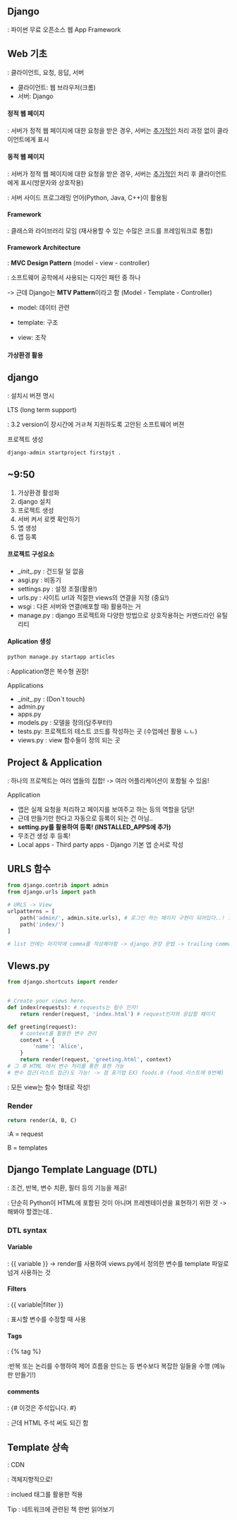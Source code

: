 ## Django

: 파이썬 무료 오픈소스 웹 App Framework



## Web 기초

: 클라이언트, 요청, 응답, 서버

- 클라이언트: 웹 브라우저(크롬)
- 서버: Django

#### 정적 웹 페이지

: 서버가 정적 웹 페이지에 대한 요청을 받은 경우, 서버는 <u>추가적인</u> 처리 과정 없이 클라이언트에게 표시



#### 동적 웹 페이지

: 서버가 정적 웹 페이지에 대한 요청을 받은 경우, 서버는 <u>추가적인</u> 처리 후 클라이언트에게 표시(방문자와 상호작용)

: 서버 사이드 프로그래밍 언어(Python, Java, C++)이 활용됨



#### Framework

: 클래스와 라이브러리 모임 (재사용할 수 있는 수많은 코드를 프레임워크로 통합)



#### Framework Architecture

: **MVC Design Pattern** (model - view - controller)

: 소프트웨어 공학에서 사용되는 디자인 패턴 중 하나

-> 근데 Django는 **MTV Pattern**이라고 함 (Model - Template - Controller)



- model: 데이터 관련

- template: 구조

- view: 조작



#### 가상환경 활용



## django

: 설치시 버젼 명시



LTS (long term support)

: 3.2 version이 장시간에 거ㄹ쳐 지원하도록 고안된 소프트웨어 버젼



프로젝트 생성

```bash
django-admin startproject firstpjt .
```



## ~9:50

1. 가상환경 활성화
2. django 설치
3. 프로젝트 생성
4. 서버 켜서 로켓 확인하기
5. 앱 생성
6. 앱 등록



#### 프로젝트 구성요소

- \__init__.py : 건드릴 일 없음
- asgi.py : 비동기 
- settings.py : 설정 조절(활용!)
-  urls.py : 사이트 url과 적절한 views의 연결을 지정 (중요!) 
- wsgi : 다른 서버와 연결(배포할 때) 활용하는 거
- manage.py : django 프로젝트와 다양한 방법으로 상호작용하는 커맨드라인 유틸리티



#### Aplication 생성

```bash
python manage.py startapp articles
```

: Application명은 복수형 권장!



Applications

- \__init__.py : (Don`t touch)
- admin.py
- apps.py
- models.py : 모델을 정의(담주부터!)
- tests.py: 프로젝트의 테스트 코드를 작성하는 곳 (수업에선 활용 ㄴㄴ)
- views.py : view 함수들이 정의 되는 곳



## Project & Application 

: 하나의 프로젝트는 여러 앱들의 집합! -> 여러 어플리케이션이 포함될 수 있음!



Application

- 앱은 실제 요청을 처리하고 페이지를 보여주고 하는 등의 역할을 담당!
- 근데 만들기만 한다고 자동으로 등록이 되는 건 아님..
- **setting.py를 활용하여 등록! (INSTALLED_APPS에 추가)**
- 무조건 생성 후 등록!
- Local apps - Third party apps - Django 기본 앱 순서로 작성



## URLS 함수

```python
from django.contrib import admin
from django.urls import path

# URLS -> View
urlpatterns = [
    path('admin/', admin.site.urls), # 로그인 하는 페이지 구현이 되어있다..! 호출이 된거임!
    path('index/')
]

# list 안에는 마지막에 comma를 작성해야함 -> django 권장 문법 -> trailing comma
```



## VIews.py

```python
from django.shortcuts import render


# Create your views here.
def index(requests): # requests는 필수 인자!
    return render(request, 'index.html') # request인자와 응답할 페이지

def greeting(request):
    # context를 활용한 변수 관리
    context = {
        'name': 'Alice',
    }
    return render(request, 'greeting.html', context) 
# 그 후 HTML 에서 변수 처리를 통한 표현 가능
# 변수 접근(리스트 접근)도 가능! -> 점 표기법 EX) foods.0 (food 리스트에 0번째)
```

: 모든 view는 함수 형태로 작성!



### Render

```python
return render(A, B, C)
```

:A = request

B = templates



## Django Template Language (DTL)

: 조건, 반복, 변수 치환, 필터 등의 기능을 제공!

: 단순히 Python이 HTML에 포함된 것이 아니며 프레젠테이션을 표현하기 위한 것 -> 해봐야 할겠는데..



### DTL syntax

#### Variable

: {{ variable }} -> render를 사용하여 views.py에서 정의한 변수를 template 파일로 넘겨 사용하는 것

#### Filters

: {{ variable|filter }}

: 표시할 변수를 수정할 때 사용

#### Tags

: {% tag %}

:반복 또는 논리를 수행하여 제어 흐름을 만드는 등 변수보다 복잡한 일들을 수행 (메뉴판 만들기!)



#### comments

: {# 이것은 주석입니다. #}

: 근데 HTML 주석 써도 되긴 함



## Template 상속

: CDN

: 객체지향적으로! 

: inclued 태그를 활용한 적용



Tip : 네트워크에 관련된 책 한번 읽어보기
